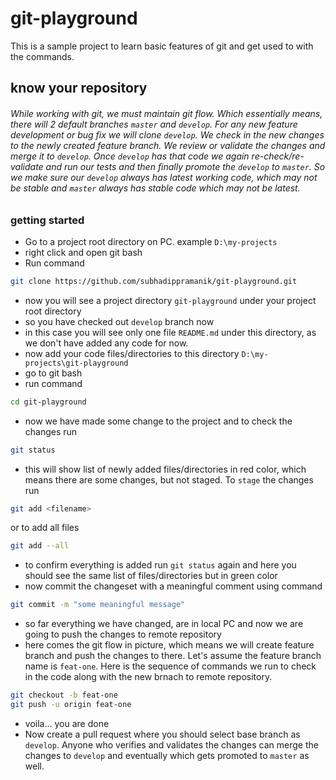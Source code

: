 # git-playground

This is a sample project to learn basic features of git and get used to with the commands.

## know your repository
###### While working with git, we must maintain git flow. Which essentially means, there will 2 default branches `master` and `develop`. For any new feature development or bug fix we will clone `develop`. We check in the new changes to the newly created feature branch. We review or validate the changes and merge it to `develop`. Once `develop` has that code we again re-check/re-validate and run our tests and then finally promote the `develop` to `master`. So we make sure our `develop` always has latest working code, which may not be stable and `master` always has stable code which may not be latest.


### getting started

  - Go to a project root directory on PC. example `D:\my-projects`
  - right click and open git bash
  - Run command 
```sh 
git clone https://github.com/subhadippramanik/git-playground.git
``` 
  - now you will see a project directory `git-playground` under your project root directory
  - so you have checked out `develop` branch now
  - in this case you will see only one file `README.md` under this directory, as we don't have added any code for now.
  - now add your code files/directories to this directory `D:\my-projects\git-playground`
  - go to git bash
  - run command
``` sh
cd git-playground
```
  - now we have made some change to the project and to check the changes run 
  ``` sh
git status
```
- this will show list of newly added files/directories in red color, which means there are some changes, but not staged. To `stage` the changes run
```sh
git add <filename>
```
or to add all files
```sh
git add --all
```
- to confirm everything is added run `git status` again and here you should see the same list of files/directories but in green color
- now commit the changeset with a meaningful comment using command
```sh
git commit -m "some meaningful message"
```
- so far everything we have changed, are in local PC and now we are going to push the changes to remote repository
- here comes the git flow in picture, which means we will create feature branch and push the changes to there. Let's assume the feature branch name is `feat-one`. Here is the sequence of commands we run to check in the code along with the new brnach to remote repository.
```sh
git checkout -b feat-one
git push -u origin feat-one
```
- voila... you are done
- Now create a pull request where you should select base branch as `develop`. Anyone who verifies and validates the changes can merge the changes to `develop` and eventually which gets promoted to `master` as well. 

